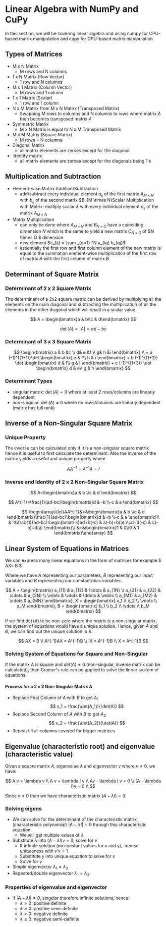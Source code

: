 # Linear Algebra with NumPy and CuPy

In this section, we will be covering linear algebra and using numpy for CPU-based matrix manipulation and cupy for GPU-based matrix manipulation.

## Types of Matrices

- M x N Matrix
    - M rows and N columns
- 1 x N Matrix (Row Vector)
    - 1 row and N columns
- M x 1 Matrix (Column Vector)
    - M rows and 1 column
- 1 x 1 Matrix (Scalar)
    - 1 row and 1 column
- N x M Matrix from M x N Matrix (Transposed Matrix)
    - Swapping M rows to columns and N columns to rows where matrix $A$ then becomes transposed matrix $A\prime$
- Symmetric Matrix
    - M x N Matrix is equal to N x M Transposed Matrix
- M x M Matrix (Square Matrix)
    - M rows = N columns
- Diagonal Matrix
    - all matrix elements are zeroes except for the diagonal
- Identity matrix
    - all matrix elements are zeroes except for the diagonals being 1's 

## Multiplication and Subtraction

- Element-wise Matrix Addition/Subtraction
    - add/subtract every individual element $a_{ij}$ of the first matrix $A_{M \times N}$ with $b_{ij}$ of the second matrix $B_{M \times N}Scalar Multiplication with Matrix: multiply scalar $\lambda$ with every individual element $a_{ij}$ of the matrix $A_{M \times N}$
- Matrix Multiplication
    - can only be done where $A_{M \times N}$ and $B_{N \times O}$ have a coinciding dimension $N$ which is the same to yield a new matrix $C_{N \times O}$ of $N \times O $ dimension
    - new element $c_{ij} = \sum _{q=1} ^N a_{iq} b_{qj}$
    - essentially the first row and first column element of the new matrix is equal to the summation element-wise multiplication of the first row of matrix $A$ with the first column of matrix $B$

## Determinant of Square Matrix

### Determinant of 2 x 2 Square Matrix
The determinant of a 2x2 square matrix can be derived by multiplying all the elements on the main diagonal and subtracting the multiplication of all the elements in the other diagonal which will result in a scalar value.

$$ A = \begin{bmatrix}a & b\\c & d\end{bmatrix} $$

$$\det(A) = | A | =  ad - bc $$

### Determinant of 3 x 3 Square Matrix

$$ \begin{bmatrix} a & b &c \\ d& e &f \\ g& h &i \end{bmatrix} \\
= a (-1)^{(1+1)}\det \begin{bmatrix} e & f\\ h & i \end{bmatrix} + b (-1)^{(1+2)} \det \begin{bmatrix} d & f\\ g & i \end{bmatrix} + c (-1)^{(1+3)} \det \begin{bmatrix} d & e\\ g & h \end{bmatrix} $$

### Determinant Types
* singular matrix: $\det(A) = 0$ where at least 2 rows/columns are linearly dependent
* non-singular: $\det(A) \neq 0$ where no rows/columns are linearly dependent (matrix has full rank)

## Inverse of a Non-Singular Square Matrix

### Unique Property

The inverse can be calculated only if it is a non-singular square matrix hence it is useful to first calculate the determinant. Also the inverse of the matrix yields a useful and unique property where

$$ AA^{-1} = A^{-1}A = I $$

### Inverse and Identity of 2 x 2 Non-Singular Square Matrix

$$ A=\begin{bmatrix}a & b \\c & d \end{bmatrix} $$ 

$$ A^{-1}=\frac{1}{ad-bc}\begin{bmatrix}d & -b \\-c & a \end{bmatrix} $$

$$ \begin{array}{lcl}AA^{-1}&=&\begin{bmatrix}a & b \\c & d \end{bmatrix}\frac{1}{ad-bc}\begin{bmatrix}d & -b \\-c & a \end{bmatrix}\\ &=&\frac{1}{ad-bc}\begin{bmatrix}ad+b(-c) & a(-b)+b(a) \\cd+d(-c) & c(-b)+d(a) \end{bmatrix}\\ &=&\begin{bmatrix}1 & 0\\0 & 1 \end{bmatrix}\end{array} $$

## Linear System of Equations in Matrices

We can express many linear equations in the form of matrices for example $ AX= B $

Where we have $A$ representing our parameters, $B$ representing our input variables and $B$ representing our constant/bias variables.

$$
A = \begin{bmatrix} a_{11} & a_{12} & \cdots & a_{1N} \\ a_{21} & a_{22} & \cdots & a_{2N} \\ \vdots & \vdots & \ddots & \vdots \\ a_{M1} & a_{M2} & \cdots & a_{MN} \end{bmatrix}, X = \begin{bmatrix} x_1 \\ x_2 \\ \vdots \\ x_M \end{bmatrix}, B = \begin{bmatrix} b_1 \\ b_2 \\ \vdots \\ b_M \end{bmatrix}
$$

If we find $\det (A)$ to be non-zero where the matrix is a non-singular matrix, the system of equations would have a unique solution. Hence, given $A$ and $B$, we can find out the unique solution in $B$.

$$ 
AX = B \\
A^{-1}AX = A^{-1}B \\
IX = A^{-1}B \\
X = A^{-1}B
$$

### Solving System of Equations for Square and Non-Singular

If the matrix A is square and $det(A) \neq 0$ (non-singular, inverse matrix can be calculated), then Cramer's rule can be applied to solve the linear system of equations.

#### Process for a 2 x 2 Non-Singular Matrix A
- Replace First Column of $A$ with $B$ to get $A_1$
$$ x_1 = \frac{\det(A_1)}{\det(A)} $$
- Replace Second Column of $A$ with $B$ to get $A_2$
$$ x_2 = \frac{\det(A_2)}{\det(A)} $$
- Repeat till all columns covered for bigger matrices

## Eigenvalue (characteristic root) and eigenvalue (characteristic value)

Given a square matrix $A$, eigenvalue $\lambda$ and eigenvector $v$ where $v \neq 0$, we have:

$$
A v = \lambda v \\
A v = \lambda I v \\
Av - \lambda I v = 0 \\
(A - \lambda I)v = 0 \\
$$

Since  $v \neq 0$ then we have characteristic matrix $(A - \lambda I) = 0$.

### Solving eigens
- We can solve for the determinant of the characteristic matrix (characteristic polynomial) $|A - \lambda I| = 0$ through this characteristic equation.
    - We will get multiple values of $\lambda$
- Substitute $\lambda$ into $(A - \lambda I)v = 0$, solve for $v$
    - If infinite solution (no constant values for x and y), impose uniqueness with $v\prime v  = 1$
    - Substitute y into unique equation to solve for x
    - Solve for $v$
- Simple eigenvector $\lambda _1 \neq \lambda _2$ 
- Repeated/double eigenvector $\lambda _1 = \lambda _2$

### Properties of eigenvalue and eigenvector
- If $|A - \lambda I| = 0$, singular therefore infinite solutions, hence:
    - $\lambda \gt 0$: positive definite
    - $\lambda \ge 0$: positive semi-definite
    - $\lambda \lt 0$: negative definite
    - $\lambda \le 0$: negative semi-definite
